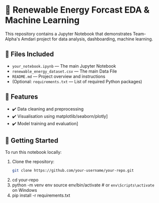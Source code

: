 # 📓 Renewable Energy Forcast EDA & Machine Learning

This repository contains a Jupyter Notebook that demonstrates Team-Alpha's Amdari project for data analysis, dashboarding, machine learning.

## 📁 Files Included

- `your_notebook.ipynb` — The main Jupyter Notebook
- `renewable_energy_dataset.csv` — The main Data File
- `README.md` — Project overview and instructions
- (Optional: `requirements.txt` — List of required Python packages)

## 🚀 Features

- ✔️ Data cleaning and preprocessing
- ✔️ Visualisation using matplotlib/seaborn/plotly]
- ✔️ Model training and evaluation]

## 🔧 Getting Started

To run this notebook locally:

1. Clone the repository:
   ```bash
   git clone https://github.com/your-username/your-repo.git
2.  cd your-repo
3.  python -m venv env
    source env/bin/activate  # or `env\Scripts\activate` on Windows
4.  pip install -r requirements.txt


